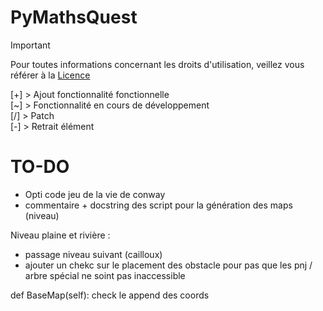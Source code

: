 # PyMathsQuest

> [!IMPORTANT]
> Pour toutes informations concernant les droits d'utilisation, veillez vous référer à la [Licence](https://github.com/Gandalf0207/PyMathsQuest?tab=License-1-ov-file)

[+] > Ajout fonctionnalité fonctionnelle <br>
[~] > Fonctionnalité en cours de développement <br>
[/] > Patch  <br>
[-] > Retrait élément  <br>




# TO-DO


- Opti code jeu de la vie de conway
- commentaire + docstring des script pour la génération des maps (niveau)


Niveau plaine et rivière : 
-  passage niveau suivant (cailloux)
- ajouter un chekc sur le placement des obstacle pour pas que les pnj / arbre spécial ne soint pas inaccessible





def BaseMap(self): check le append des coords
